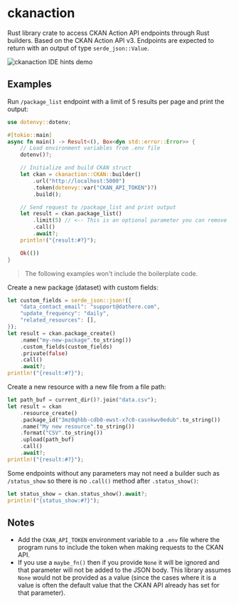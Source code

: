 # ckanaction

Rust library crate to access CKAN Action API endpoints through Rust builders. Based on the CKAN Action API v3. Endpoints are expected to return with an output of type `serde_json::Value`.

![ckanaction IDE hints demo](https://github.com/user-attachments/assets/515d5742-4a33-43b9-9f3f-4795d18579c0)

## Examples

Run `/package_list` endpoint with a limit of 5 results per page and print the output:

```rust
use dotenvy::dotenv;

#[tokio::main]
async fn main() -> Result<(), Box<dyn std::error::Error>> {
    // Load environment variables from .env file
    dotenv()?;

    // Initialize and build CKAN struct
    let ckan = ckanaction::CKAN::builder()
        .url("http://localhost:5000")
        .token(dotenvy::var("CKAN_API_TOKEN")?)
        .build();

    // Send request to /package_list and print output
    let result = ckan.package_list()
        .limit(5) // <-- This is an optional parameter you can remove
        .call()
        .await?;
    println!("{result:#?}");

    Ok(())
}
```

> The following examples won't include the boilerplate code.

Create a new package (dataset) with custom fields:

```rust
let custom_fields = serde_json::json!({
    "data_contact_email": "support@dathere.com",
    "update_frequency": "daily",
    "related_resources": [],
});
let result = ckan.package_create()
    .name("my-new-package".to_string())
    .custom_fields(custom_fields)
    .private(false)
    .call()
    .await?;
println!("{result:#?}");
```

Create a new resource with a new file from a file path:

```rust
let path_buf = current_dir()?.join("data.csv");
let result = ckan
    .resource_create()
    .package_id("3mz0qhbb-cdb0-ewst-x7c0-casnkwv0edub".to_string())
    .name("My new resource".to_string())
    .format("CSV".to_string())
    .upload(path_buf)
    .call()
    .await?;
println!("{result:#?}");
```

Some endpoints without any parameters may not need a builder such as `/status_show` so there is no `.call()` method after `.status_show()`:

```rust
let status_show = ckan.status_show().await?;
println!("{status_show:#?}");
```

## Notes

- Add the `CKAN_API_TOKEN` environment variable to a `.env` file where the program runs to include the token when making requests to the CKAN API.
- If you use a `maybe_fn()` then if you provide `None` it will be ignored and that parameter will not be added to the JSON body. This library assumes `None` would not be provided as a value (since the cases where it is a value is often the default value that the CKAN API already has set for that parameter).
